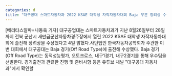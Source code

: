 ```yaml
---
categories: d
title: "대구공대 스마트자동차과 2022 KSAE 대학생 자작자동차대회 Baja 부문 장려상 수상"
---
```

[베리타스알파=나동욱 기자] 대구공업대는 스마트자동차과가 지난 8월26일부터 28일까지 전북 군산시 새만금군산자동차경주장에서 열린 2022 KSAE 대학생 자작자동차대회에 출전해 장려상을 수상했다고 4일 밝혔다.사단법인 한국자동차공학회가 주관한 이번 대회에서 대구공대는 Baja 경기(Off Road Type)에 출전해 수상했다. Baja 경기(Off Road Type)는 동적성능평가, 오토크로스, 내구1경기, 내구2경기를 통해 우수팀을 선발한다. 경기출전과 관련한 진행 및 준비사항 등은 유튜브 채널 "대구공대 자동차과"에서 확인할